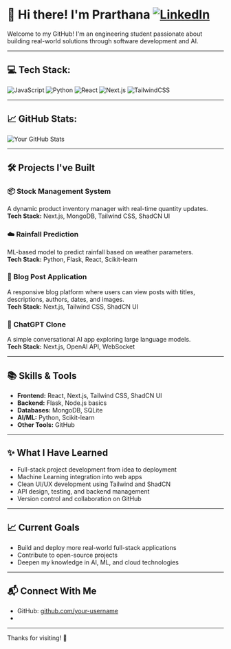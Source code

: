 # 👋 Hi there! I'm Prarthana  [![LinkedIn](https://img.shields.io/badge/LinkedIn-0077B5?style=for-the-badge&logo=linkedin&logoColor=white)](https://linkedin.com/in/prarthana-bhalerao)

Welcome to my GitHub! I'm an engineering student passionate about building real-world solutions through software development and AI.

---

## 💻 Tech Stack:

![JavaScript](https://img.shields.io/badge/JavaScript-323330?style=for-the-badge&logo=javascript&logoColor=F7DF1E)
![Python](https://img.shields.io/badge/Python-3776AB?style=for-the-badge&logo=python&logoColor=white)
![React](https://img.shields.io/badge/React-20232A?style=for-the-badge&logo=react&logoColor=61DAFB)
![Next.js](https://img.shields.io/badge/Next.js-000000?style=for-the-badge&logo=nextdotjs&logoColor=white)
![TailwindCSS](https://img.shields.io/badge/TailwindCSS-38B2AC?style=for-the-badge&logo=tailwind-css&logoColor=white)

---

## 📈 GitHub Stats:

![Your GitHub Stats](https://github-readme-stats.vercel.app/api?prarthana1712-username&show_icons=true&theme=tokyonight)

---
## 🛠️ Projects I've Built

### 📦 Stock Management System
A dynamic product inventory manager with real-time quantity updates.  
**Tech Stack:** Next.js, MongoDB, Tailwind CSS, ShadCN UI

### ☁️ Rainfall Prediction
ML-based model to predict rainfall based on weather parameters.  
**Tech Stack:** Python, Flask, React, Scikit-learn

### 📝 Blog Post Application
A responsive blog platform where users can view posts with titles, descriptions, authors, dates, and images.  
**Tech Stack:** Next.js, Tailwind CSS, ShadCN UI

### 💬 ChatGPT Clone
A simple conversational AI app exploring large language models.  
**Tech Stack:** Next.js, OpenAI API, WebSocket



---

## 📚 Skills & Tools

- **Frontend:** React, Next.js, Tailwind CSS, ShadCN UI
- **Backend:** Flask, Node.js basics
- **Databases:** MongoDB, SQLite
- **AI/ML:** Python, Scikit-learn
- **Other Tools:** GitHub

---

## ✨ What I Have Learned

- Full-stack project development from idea to deployment
- Machine Learning integration into web apps
- Clean UI/UX development using Tailwind and ShadCN
- API design, testing, and backend management
- Version control and collaboration on GitHub

---

## 📈 Current Goals

- Build and deploy more real-world full-stack applications
- Contribute to open-source projects
- Deepen my knowledge in AI, ML, and cloud technologies

---

## 📬 Connect With Me

- GitHub: [github.com/your-username](https://github.com/prarthana1712)
-

---

Thanks for visiting! 🌟

